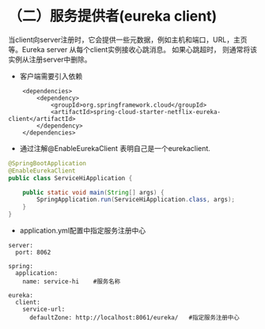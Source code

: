 # （二）服务提供者(eureka client)

当client向server注册时，它会提供一些元数据，例如主机和端口，URL，主页等。Eureka server 从每个client实例接收心跳消息。 如果心跳超时，
则通常将该实例从注册server中删除。

* 客户端需要引入依赖

```
    <dependencies>
        <dependency>
            <groupId>org.springframework.cloud</groupId>
            <artifactId>spring-cloud-starter-netflix-eureka-client</artifactId>
        </dependency>
    </dependencies>
```

* 通过注解@EnableEurekaClient 表明自己是一个eurekaclient.

```java
@SpringBootApplication
@EnableEurekaClient
public class ServiceHiApplication {

    public static void main(String[] args) {
        SpringApplication.run(ServiceHiApplication.class, args);
    }
}
```

* application.yml配置中指定服务注册中心

```
server:
  port: 8062

spring:
  application:
    name: service-hi    #服务名称

eureka:
  client:
    service-url:
      defaultZone: http://localhost:8061/eureka/   #指定服务注册中心
```
